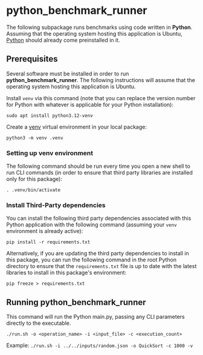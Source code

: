 # python_benchmark_runner

The following subpackage runs benchmarks using code written in **Python**. Assuming that the operating system hosting this application is Ubuntu, [Python](https://www.python.org/downloads/) should already come preinstalled in it.

## Prerequisites

Several software must be installed in order to run **python_benchmark_runner**. The following instructions will assume that the operating system hosting this application is Ubuntu.

Install `venv` via this command (note that you can replace the version number for Python with whatever is applicable for your Python installation):
```
sudo apt install python3.12-venv
```

Create a [venv](https://docs.python.org/3/library/venv.html) virtual environment in your local package:
```
python3 -m venv .venv
```

### Setting up venv environment
The following command should be run every time you open a new shell to run CLI commands (in order to ensure that third party libraries are installed only for this package):
```
. .venv/bin/activate
```

### Install Third-Party dependencies
You can install the following third party dependencies associated with this Python application with the following command (assuming your `venv` environment is already active):
```
pip install -r requirements.txt
```

Alternatively, if you are updating the third party dependencies to install in this package, you can run the following command in the root Python directory to ensure that the `requirements.txt` file is up to date with the latest libraries to install in this package's environment:
```
pip freeze > requirements.txt
```

## Running python_benchmark_runner

This command will run the Python main.py, passing any CLI parameters directly to the executable.
```
./run.sh -o <operation_name> -i <input_file> -c <execution_count>
```

Example: `./run.sh -i ../../inputs/random.json -o QuickSort -c 1000 -v`